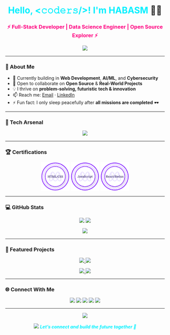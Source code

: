 <h1 align="center">
  <span style="color:#00f0ff;">Hello, &lt;𝚌𝚘𝚍𝚎𝚛𝚜/&gt;! I'm <b>HABASM</b></span> 👨‍💻
</h1>

<h3 align="center" style="color:#ff0080;">⚡ Full-Stack Developer | Data Science Engineer | Open Source Explorer ⚡</h3>

<p align="center">
  <img src="https://readme-typing-svg.herokuapp.com?color=00f0ff&center=true&vCenter=true&width=600&height=30&lines=Full+Stack+Developer+⚡;Data+Science+Engineer+🤖;Open+Source+Contributor+🌍;Exploring+AI+%26+Cybersecurity+🔐;Always+Learning+🚀">
</p>

---

### 🌌 About Me  

- 🔭 Currently building in **Web Development**, **AI/ML**, and **Cybersecurity**  
- 👯 Open to collaborate on **Open Source** & **Real-World Projects**  
- 💡 I thrive on **problem-solving, futuristic tech & innovation**  
- 📫 Reach me: [Email](mailto:2gethas@gmail.com) · [LinkedIn](https://www.linkedin.com/in/habitamu-asimare-aa824b169/)  
- ⚡ Fun fact: I only sleep peacefully after **all missions are completed** 🕶️  

---

### 🚀 Tech Arsenal  

<p align="center">
  <img src="https://skillicons.dev/icons?i=html,css,sass,bootstrap,js,react,redux,nextjs,nodejs,python,django,go,mysql,sqlite,postgres,git,linux,postman,vscode,webpack" />
</p>

---

### 🏆 Certifications  

<p align="center">
  <a href="https://www.credential.net/8fc0b053-9dc7-4027-9cbe-cbe5aea3ea7d"><img src="./html-css-badge.png" width="90" alt="HTML & CSS"></a>
  <a href="https://www.credential.net/be3b7bb7-5e64-4582-939a-d580d9d322a0"><img src="./javascript-badge.png" width="90" alt="JavaScript"></a>
  <a href="https://www.credential.net/59ec9e99-db41-48a7-a8a0-768634e5a9f6"><img src="./react-redux-badge.png" width="90" alt="React & Redux"></a>
</p>

---

### 💻 GitHub Stats  

<p align="center">
  <img src="https://github-readme-stats.vercel.app/api?username=habasm&show_icons=true&theme=tokyonight&count_private=true&hide_border=true&title_color=00f0ff&icon_color=ff0080" height="170"/>
  <img src="https://github-readme-stats.vercel.app/api/top-langs/?username=habasm&layout=compact&theme=tokyonight&hide_border=true&title_color=00f0ff" height="170"/>
</p>

<p align="center">
  <img src="http://github-readme-streak-stats.herokuapp.com?user=habasm&theme=tokyonight&hide_border=true&ring=ff0080&fire=00f0ff&currStreakLabel=00f0ff"/>
</p>

---

### 📌 Featured Projects  

<p align="center">
  <a href="https://github.com/habasm/nextjs-portfolio">
    <img src="https://github-readme-stats.vercel.app/api/pin/?username=habasm&repo=nextjs-portfolio&theme=tokyonight&hide_border=true&title_color=00f0ff&icon_color=ff0080" />
  </a>
  <a href="https://github.com/habasm/go-chat-app">
    <img src="https://github-readme-stats.vercel.app/api/pin/?username=habasm&repo=go-chat-app&theme=tokyonight&hide_border=true&title_color=00f0ff&icon_color=ff0080" />
  </a>
</p>

<p align="center">
  <a href="https://github.com/habasm/django-ai-platform">
    <img src="https://github-readme-stats.vercel.app/api/pin/?username=habasm&repo=django-ai-platform&theme=tokyonight&hide_border=true&title_color=00f0ff&icon_color=ff0080" />
  </a>
  <a href="https://github.com/habasm/cybersec-tools">
    <img src="https://github-readme-stats.vercel.app/api/pin/?username=habasm&repo=cybersec-tools&theme=tokyonight&hide_border=true&title_color=00f0ff&icon_color=ff0080" />
  </a>
</p>

---

### 🌐 Connect With Me  

<p align="center">
  <a href="https://www.linkedin.com/in/habitamu-asimare-aa824b169/"><img src="https://skillicons.dev/icons?i=linkedin" /></a>
  <a href="https://twitter.com/habasm"><img src="https://skillicons.dev/icons?i=twitter" /></a>
  <a href="https://www.instagram.com/habasm/"><img src="https://skillicons.dev/icons?i=instagram" /></a>
  <a href="https://www.facebook.com/habasm"><img src="https://skillicons.dev/icons?i=facebook" /></a>
  <a href="https://www.hackerrank.com/habasm"><img src="https://skillicons.dev/icons?i=hackerrank" /></a>
</p>

---

<p align="center">
  <img src="https://profile-counter.glitch.me/habasm/count.svg" />
</p>

<p align="center">
  <img src="https://media.giphy.com/media/LnQjpWaON8nhr21vNW/giphy.gif" width="80">  
  <em><b style="color:#00f0ff;">Let’s connect and build the future together 🚀</b></em>
</p>
